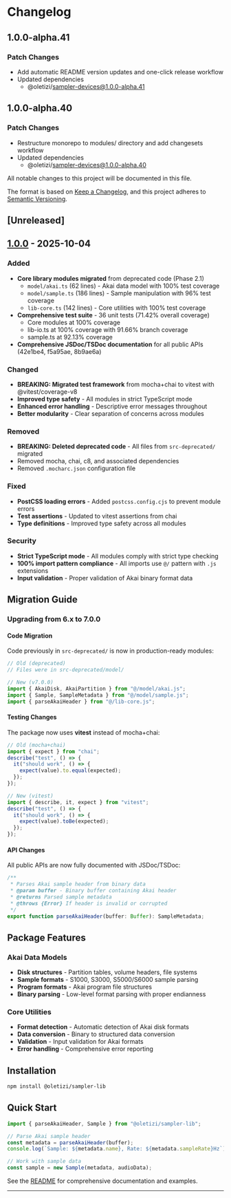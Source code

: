 # Changelog

## 1.0.0-alpha.41

### Patch Changes

- Add automatic README version updates and one-click release workflow
- Updated dependencies
  - @oletizi/sampler-devices@1.0.0-alpha.41

## 1.0.0-alpha.40

### Patch Changes

- Restructure monorepo to modules/ directory and add changesets workflow
- Updated dependencies
  - @oletizi/sampler-devices@1.0.0-alpha.40

All notable changes to this project will be documented in this file.

The format is based on [Keep a Changelog](https://keepachangelog.com/en/1.1.0/),
and this project adheres to [Semantic Versioning](https://semver.org/spec/v2.0.0.html).

## [Unreleased]

## [1.0.0] - 2025-10-04

### Added

- **Core library modules migrated** from deprecated code (Phase 2.1)
  - `model/akai.ts` (62 lines) - Akai data model with 100% test coverage
  - `model/sample.ts` (186 lines) - Sample manipulation with 96% test coverage
  - `lib-core.ts` (142 lines) - Core utilities with 100% test coverage
- **Comprehensive test suite** - 36 unit tests (71.42% overall coverage)
  - Core modules at 100% coverage
  - lib-io.ts at 100% coverage with 91.66% branch coverage
  - sample.ts at 92.13% coverage
- **Comprehensive JSDoc/TSDoc documentation** for all public APIs (42e1be4, f5a95ae, 8b9ae6a)

### Changed

- **BREAKING: Migrated test framework** from mocha+chai to vitest with @vitest/coverage-v8
- **Improved type safety** - All modules in strict TypeScript mode
- **Enhanced error handling** - Descriptive error messages throughout
- **Better modularity** - Clear separation of concerns across modules

### Removed

- **BREAKING: Deleted deprecated code** - All files from `src-deprecated/` migrated
- Removed mocha, chai, c8, and associated dependencies
- Removed `.mocharc.json` configuration file

### Fixed

- **PostCSS loading errors** - Added `postcss.config.cjs` to prevent module errors
- **Test assertions** - Updated to vitest assertions from chai
- **Type definitions** - Improved type safety across all modules

### Security

- **Strict TypeScript mode** - All modules comply with strict type checking
- **100% import pattern compliance** - All imports use `@/` pattern with `.js` extensions
- **Input validation** - Proper validation of Akai binary format data

## Migration Guide

### Upgrading from 6.x to 7.0.0

#### Code Migration

Code previously in `src-deprecated/` is now in production-ready modules:

```typescript
// Old (deprecated)
// Files were in src-deprecated/model/

// New (v7.0.0)
import { AkaiDisk, AkaiPartition } from "@/model/akai.js";
import { Sample, SampleMetadata } from "@/model/sample.js";
import { parseAkaiHeader } from "@/lib-core.js";
```

#### Testing Changes

The package now uses **vitest** instead of mocha+chai:

```typescript
// Old (mocha+chai)
import { expect } from "chai";
describe("test", () => {
  it("should work", () => {
    expect(value).to.equal(expected);
  });
});

// New (vitest)
import { describe, it, expect } from "vitest";
describe("test", () => {
  it("should work", () => {
    expect(value).toBe(expected);
  });
});
```

#### API Changes

All public APIs are now fully documented with JSDoc/TSDoc:

```typescript
/**
 * Parses Akai sample header from binary data
 * @param buffer - Binary buffer containing Akai header
 * @returns Parsed sample metadata
 * @throws {Error} If header is invalid or corrupted
 */
export function parseAkaiHeader(buffer: Buffer): SampleMetadata;
```

## Package Features

### Akai Data Models

- **Disk structures** - Partition tables, volume headers, file systems
- **Sample formats** - S1000, S3000, S5000/S6000 sample parsing
- **Program formats** - Akai program file structures
- **Binary parsing** - Low-level format parsing with proper endianness

### Core Utilities

- **Format detection** - Automatic detection of Akai disk formats
- **Data conversion** - Binary to structured data conversion
- **Validation** - Input validation for Akai formats
- **Error handling** - Comprehensive error reporting

## Installation

```bash
npm install @oletizi/sampler-lib
```

## Quick Start

```typescript
import { parseAkaiHeader, Sample } from "@oletizi/sampler-lib";

// Parse Akai sample header
const metadata = parseAkaiHeader(buffer);
console.log(`Sample: ${metadata.name}, Rate: ${metadata.sampleRate}Hz`);

// Work with sample data
const sample = new Sample(metadata, audioData);
```

See the [README](./README.md) for comprehensive documentation and examples.

---

[1.0.0]: https://github.com/oletizi/audio-tools/releases/tag/sampler-lib-v1.0.0
